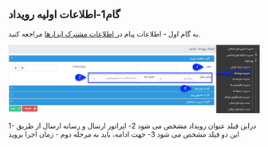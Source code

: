 ﻿## گام1-اطلاعات اولیه رویداد

 به گام اول - اطلاعات پیام در<a href="file%3A%2F%2F%2FC%3A%5CUsers%5CH.abasi%5CDesktop%5Chelp%5Cmd%20help%5C%D8%AA%D8%A8%D9%84%DB%8C%D8%BA%D8%A7%D8%AA%5Cmoshtarak-abzar%5Cmoshtarak-abzar.md" target="_blank"> اطلاعات مشترک ابزارها</a> مراجعه کنید.


![](advertising-sendingeventsms-firststep.png)

 1- دراین فیلد عنوان رویداد مشخص می شود
 2- اپراتور ارسال و رسانه ارسال از طریق این دو فیلد مشخص می شود
 3- جهت ادامه، باید به مرحله دوم - زمان اجرا بروید
 
 